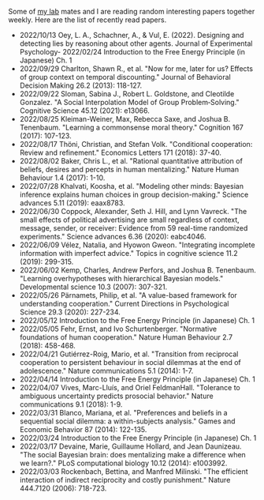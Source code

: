 Some of [my lab](http://www.tatsuyakameda.com/homeeng.html) mates and I are reading random interesting papers together weekly. Here are the list of recently read papers.


- 2022/10/13	Oey, L. A., Schachner, A., & Vul, E. (2022). Designing and detecting lies by reasoning about other agents. Journal of Experimental Psychology- 2022/02/24	Introduction to the Free Energy Principle (in Japanese) Ch. 1
- 2022/09/29	Charlton, Shawn R., et al. "Now for me, later for us? Effects of group context on temporal discounting." Journal of Behavioral Decision Making 26.2 (2013): 118-127.
- 2022/09/22	Sloman, Sabina J., Robert L. Goldstone, and Cleotilde Gonzalez. "A Social Interpolation Model of Group Problem‐Solving." Cognitive Science 45.12 (2021): e13066.
- 2022/08/25	Kleiman-Weiner, Max, Rebecca Saxe, and Joshua B. Tenenbaum. "Learning a commonsense moral theory." Cognition 167 (2017): 107-123.
- 2022/08/17	Thöni, Christian, and Stefan Volk. "Conditional cooperation: Review and refinement." Economics Letters 171 (2018): 37-40.
- 2022/08/02	Baker, Chris L., et al. "Rational quantitative attribution of beliefs, desires and percepts in human mentalizing." Nature Human Behaviour 1.4 (2017): 1-10.
- 2022/07/28	Khalvati, Koosha, et al. "Modeling other minds: Bayesian inference explains human choices in group decision-making." Science advances 5.11 (2019): eaax8783.
- 2022/06/30	Coppock, Alexander, Seth J. Hill, and Lynn Vavreck. "The small effects of political advertising are small regardless of context, message, sender, or receiver: Evidence from 59 real-time randomized experiments." Science advances 6.36 (2020): eabc4046.
- 2022/06/09	Vélez, Natalia, and Hyowon Gweon. "Integrating incomplete information with imperfect advice." Topics in cognitive science 11.2 (2019): 299-315.
- 2022/06/02	Kemp, Charles, Andrew Perfors, and Joshua B. Tenenbaum. "Learning overhypotheses with hierarchical Bayesian models." Developmental science 10.3 (2007): 307-321.
- 2022/05/26	Pärnamets, Philip, et al. "A value-based framework for understanding cooperation." Current Directions in Psychological Science 29.3 (2020): 227-234.
- 2022/05/12	Introduction to the Free Energy Principle (in Japanese) Ch. 1
- 2022/05/05	Fehr, Ernst, and Ivo Schurtenberger. "Normative foundations of human cooperation." Nature Human Behaviour 2.7 (2018): 458-468.
- 2022/04/21	Gutiérrez-Roig, Mario, et al. "Transition from reciprocal cooperation to persistent behaviour in social dilemmas at the end of adolescence." Nature communications 5.1 (2014): 1-7.
- 2022/04/14	Introduction to the Free Energy Principle (in Japanese) Ch. 1
- 2022/04/07	Vives, Marc-Lluís, and Oriel FeldmanHall. "Tolerance to ambiguous uncertainty predicts prosocial behavior." Nature communications 9.1 (2018): 1-9.
- 2022/03/31	Blanco, Mariana, et al. "Preferences and beliefs in a sequential social dilemma: a within-subjects analysis." Games and Economic Behavior 87 (2014): 122-135.
- 2022/03/24	Introduction to the Free Energy Principle (in Japanese) Ch. 1
- 2022/03/17	Devaine, Marie, Guillaume Hollard, and Jean Daunizeau. "The social Bayesian brain: does mentalizing make a difference when we learn?." PLoS computational biology 10.12 (2014): e1003992.
- 2022/03/03	Rockenbach, Bettina, and Manfred Milinski. "The efficient interaction of indirect reciprocity and costly punishment." Nature 444.7120 (2006): 718-723.
